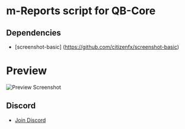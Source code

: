 # m-Reports script for QB-Core

## Dependencies

- [screenshot-basic] (https://github.com/citizenfx/screenshot-basic)

# Preview

![Preview Screenshot](https://media.discordapp.net/attachments/1023351803103940668/1040634320227926046/a.png)


## Discord
- [Join Discord](https://discord.gg/marcinhu)

